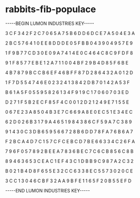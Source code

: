 # rabbits-fib-populace

-----BEGIN LUMON INDUSTRIES KEY-----

3 C F 3 4 2 F 2 C 7 0 6 5 A 7 5 B 6 D D 6 D C E 7 A 5 0 4 E 3 A

2 B C 5 7 6 4 1 0 E E 8 D D D E 0 5 F B B 0 4 3 9 0 4 9 5 7 E 9

1 F 9 B 7 7 C D 3 0 E 0 9 A 7 4 1 4 E 0 C 4 6 4 C 8 C 9 F D F 8

9 1 F 8 5 7 7 E B E 1 2 A 7 1 1 0 0 4 B F 2 9 B 4 D 8 5 F 6 B E

4 B 7 8 7 9 B C C B 6 E F 4 6 B F F 8 7 D 2 8 6 4 3 2 A 0 1 2 D

1 F 7 D 5 5 4 7 4 6 E 0 2 3 2 4 1 3 8 4 2 D B 7 0 1 4 2 A 5 3 F

B 6 1 A 5 F 0 5 5 9 5 8 2 6 1 3 4 F 9 1 9 C 1 7 0 6 0 7 0 3 E D

D 2 7 1 F 5 B 2 E C F 8 5 F 4 C 0 0 1 2 D 2 1 2 4 9 E 7 1 5 5 E

0 6 7 E 2 3 A 8 5 0 4 B 3 E 7 C 6 6 9 A 8 E 0 E C 5 1 E 3 4 E C

6 2 D 0 2 6 B 3 1 7 9 A 4 6 5 1 9 8 4 3 8 6 C F 5 9 A 7 C 3 8 9

9 1 4 3 0 C 3 D B 6 5 9 5 6 6 7 2 8 B 6 D D 7 8 F A 7 6 B 6 A 7

F 2 B C A 4 D 7 C 1 5 7 C F C E B C D 7 B E 6 6 3 3 4 C 2 6 F A

7 9 6 F 0 5 7 8 9 2 B E E A 7 8 3 6 B E C 7 C 6 C B 8 5 6 C 8 B

8 9 4 6 3 6 5 3 C E A C 1 E F 4 3 C 1 D B B 9 C 9 8 7 A 2 C 3 2

B 0 2 1 B 4 D 8 F 6 5 5 E 3 2 C C 6 3 3 8 E C 5 5 7 3 0 2 0 C E

3 C C 1 3 0 4 6 C B F 3 2 A A 9 B F E 1 1 6 5 F 2 0 B 5 5 E F D

-----END LUMON INDUSTRIES KEY-----
